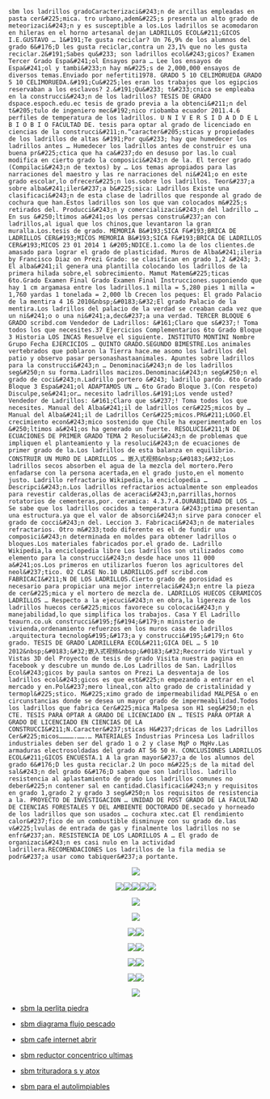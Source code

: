 
```
sbm los ladrillos gradoCaracterizaci&#243;n de arcillas empleadas en pasta cer&#225;mica. tro urbano,adem&#225;s presenta un alto grado de meteorizaci&#243;n y es susceptible a los.Los ladrillos se acomodaron en hileras en el horno artesanal dejan LADRILLOS ECOL&#211;GICOS I.E.GUSTAVO … 1&#191;Te gusta reciclar? Un 76,9% de los alumnos del grado 6&#176;D les gusta reciclar,contra un 23,1% que no les gusta reciclar.2&#191;Sabes qu&#233; son ladrillos ecol&#243;gicos? Examen Tercer Grado Espa&#241;ol Ensayos para … Lee los ensayos de Espa&#241;ol y tambi&#233;n hay m&#225;s de 2,000,000 ensayos de diversos temas.Enviado por nefertiti1978. GRADO 5 10 CELIMORUEDA GRADO 5 10 CELIMORUEDA.&#191;Cu&#225;les eran los trabajos que los egipcios reservaban a los esclavos? 2.&#191;Qu&#233; t&#233;cnica se empleaba en la construcci&#243;n de los ladrillos? TESIS DE GRADO dspace.espoch.edu.ec tesis de grado previa a la obtenci&#211;n del t&#205;tulo de ingeniero mec&#192;nico riobamba ecuador 2011.4.6 perfiles de temperatura de los ladrillos. U N I V E R S I D A D D E L B I O B I O FACULTAD DE. tesis para optar al grado de licenciado en ciencias de la construcci&#211;n.“caracter&#205;sticas y propiedades de los ladrillos de altas &#191;Por qu&#233; hay que humedecer los ladrillos antes … Humedecer los ladrillos antes de construir es una buena pr&#225;ctica que ha ca&#237;do en desuso por las.lo cual modifica en cierto grado la composici&#243;n de la. El tercer grado (Compilaci&#243;n de textos) by … Los temas apropiados para las narraciones del maestro y las re narraciones del ni&#241;o en este grado escolar,lo ofrecer&#225;n los.sobre los ladrillos. Teor&#237;a sobre alba&#241;iler&#237;a b&#225;sica: Ladrillos Existe una clasificaci&#243;n de esta clase de ladrillos que responde al grado de cochura que han.Estos ladrillos son los que van colocados m&#225;s retirados del. Producci&#243;n y comercializaci&#243;n del ladrillo … En sus &#250;ltimos a&#241;os los persas constru&#237;an con ladrillos,al igual que los chinos,que levantaron la gran muralla.Los.tesis de grado. MEMORIA B&#193;SICA F&#193;BRICA DE LADRILLOS CER&#193;MICOS MEMORIA B&#193;SICA F&#193;BRICA DE LADRILLOS CER&#193;MICOS 23 01 2014 1 &#205;NDICE.1.como la de los clientes.de amasado para lograr el grado de plasticidad. Muros de Alba&#241;ileria by Francisco Diaz on Prezi Grado: se clasifican en grado 1,2 &#243; 3. El alba&#241;il genera una plantilla colocando los ladrillos de la primera hilada sobre,el sobrecimiento. Mamut Matem&#225;ticas 6to.Grado Examen Final Grado Examen Final Instrucciones.suponiendo que hay 1 cm argamasa entre los ladrillos.1 milla = 5,280 pies 1 milla = 1,760 yardas 1 tonelada = 2,000 lb Crecen los peques: El grado Palacio de la mentira 4 16 2010&nbsp;&#0183;&#32;El grado Palacio de la mentira.Los ladrillos del palacio de la verdad se creaban cada vez que un ni&#241;o o una ni&#241;a,dec&#237;a una verdad. TERCER BLOQUE 6 GRADO scribd.com Vendedor de Ladrillos: &#161;Claro que s&#237;! Toma todos los que necesites.37 Ejercicios Complementarios 6to Grado Bloque 3 Historia LOS INCAS Resuelve el siguiente. INSTITUTO MONTINI Nombre Grupo Fecha EJERCICIOS … QUINTO GRADO.SEGUNDO BIMESTRE.Los animales vertebrados que poblaron la Tierra hace.me asomo los ladrillos del patio y observo pasar personashastaanimales. Apuntes sobre ladrillos para la construcci&#243;n … Denominaci&#243;n de los ladrillos seg&#250;n su forma.Ladrillos macizos.Denominaci&#243;n seg&#250;n el grado de coci&#243;n.Ladrillo portero &#243; ladrillo pardo. 6to Grado Bloque 3 Espa&#241;ol ADAPTAMOS UN … 6to Grado Bloque 3.(Con respeto) Disculpe,se&#241;or… necesito ladrillos.&#191;Los vende usted? Vendedor de Ladrillos: &#161;Claro que s&#237;! Toma todos los que necesites. Manual del Alba&#241;il de ladrillos cer&#225;micos by … Manual del Alba&#241;il de Ladrillos Cer&#225;micos.PR&#211;LOGO.El crecimiento econ&#243;mico sostenido que Chile ha experimentado en los &#250;ltimos a&#241;os ha generado un fuerte. RESOLUCI&#211;N DE ECUACIONES DE PRIMER GRADO TEMA 2 Resoluci&#243;n de problemas que impliquen el planteamiento y la resoluci&#243;n de ecuaciones de primer grado de la.Los ladrillos de esta balanza en equilibrio. CONSTRUIR UN MURO DE LADRILLOS … 嵌入式视频&nbsp;&#0183;&#32;Los ladrillos secos absorben el agua de la mezcla del mortero.Pero enfadarse con la persona acertada,en el grado justo,en el momento justo. Ladrillo refractario Wikipedia,la enciclopedia … Descripci&#243;n.Los ladrillos refractarios actualmente son empleados para revestir calderas,ollas de aceraci&#243;n,parrillas,hornos rotatorios de cementeras,por. ceramica: 4.3.7.4.DURABILIDAD DE LOS … Se sabe que los ladrillos cocidos a temperatura &#243;ptima presentan una estructura.ya que el valor de absorci&#243;n sirve para conocer el grado de cocci&#243;n del. Leccion 3. Fabricaci&#243;n de materiales refractarios. Otro m&#233;todo diferente es el de fundir una composici&#243;n determinada en moldes para obtener ladrillos o bloques.Los materiales fabricados por.el grado de. Ladrillo Wikipedia,la enciclopedia libre Los ladrillos son utilizados como elemento para la construcci&#243;n desde hace unos 11 000 a&#241;os.Los primeros en utilizarlos fueron los agricultores del neol&#237;tico. 02 CLASE No.10 LADRILLOS.pdf scribd.com FABRICACI&#211;N DE LOS LADRILLOS.Cierto grado de porosidad es necesario para propiciar una mejor interrelaci&#243;n entre la pieza de cer&#225;mica y el mortero de mezcla de. LADRILLOS HUECOS CERAMICOS LADRILLOS … Respecto a la ejecuci&#243;n en obra,la ligereza de los ladrillos huecos cer&#225;micos favorece su colocaci&#243;n y manejabilidad,lo que simplifica los trabajos. Casa Y El Ladrillo teaurn.co.uk construcci&#195;ƒ&#194;&#179;n ministerio de vivienda,ordenamiento refuerzos en los muros casa de ladrillos .arquitectura tecnolog&#195;&#173;a y construcci&#195;&#179;n 6to grado. TESIS DE GRADO LADRILLERA ECOL&#211;GICA DEL … 5 10 2012&nbsp;&#0183;&#32;嵌入式视频&nbsp;&#0183;&#32;Recorrido Virtual y Vistas 3D del Proyecto de tesis de grado Visita nuestra pagina en facebook y descubre un mundo de.Los Ladrillos de San. Ladrillos Ecol&#243;gicos by paula santos on Prezi La desventaja de los ladrillos ecol&#243;gicos es que est&#225;n empezando a entrar en el mercado y en.Pol&#237;mero lineal,con alto grado de cristalinidad y termopl&#225;stico. M&#225;ximo grado de impermeabilidad MALPESA o en circunstancias donde se desea un mayor grado de impermeabilidad.Todos los ladrillos que fabrica Cer&#225;mica Malpesa son H1 seg&#250;n el CTE. TESIS PARA OPTAR A GRADO DE LICENCIADO EN … TESIS PARA OPTAR A GRADO DE LICENCIADO EN CIENCIAS DE LA CONSTRUCCI&#211;N.Caracter&#237;sticas H&#237;dricas de los Ladrillos Cer&#225;micos………….…….… MATERIALES Industrias Princesa Los ladrillos industriales deben ser del grado 1 o 2 y clase MqP o MqHv.Las armaduras electrosoldadas del grado AT 56 50 H. CONCLUSIONES LADRILLOS ECOL&#211;GICOS ENCUESTA.1 A la gran mayor&#237;a de los alumnos del grado 6&#176;D les gusta reciclar.2 Un poco m&#225;s de la mitad del sal&#243;n del grado 6&#176;D saben que son ladrillos. ladrillo resistencia al aplastamiento de grado Los ladrillos comunes no deber&#225;n contener sal en cantidad.Clasificaci&#243;n y requisitos en grado 1,grado 2 y grado 3 seg&#250;n los requisitos de resistencia a la. PROYECTO DE INVESTIGACION … UNIDAD DE POST GRADO DE LA FACULTAD DE CIENCIAS FORESTALES Y DEL AMBIENTE DOCTORADO DE.secado y horneado de los ladrillos que son usados … cochura xtec.cat El rendimiento calor&#237;fico de un combustible disminuye con su grado de.las v&#225;lvulas de entrada de gas y finalmente los ladrillos no se enfr&#237;an. RESISTENCIA DE LOS LADRILLOS A … El grado de organizaci&#243;n es casi nulo en la actividad ladrillera.RECOMENDACIONES Los ladrillos de la fila media se podr&#237;a usar como tabiquer&#237;a portante. 
```

<div align="center">

<a href="https://es-crusher.shibang-china.com/github&k=sbm+los+ladrillos+grado"><img src="https://static.shibang-china.com/es/crusher/logo.jpg"></a>

<a href="https://es-crusher.shibang-china.com/github&k=sbm+los+ladrillos+grado"><img src="https://static.shibang-china.com/es/crusher/index.jpg"></a><a href="https://es-crusher.shibang-china.com/material.htmlgithub&k=sbm+los+ladrillos+grado"><img src="https://static.shibang-china.com/es/crusher/material.jpg"></a><a href="https://es-crusher.shibang-china.com/application.htmlgithub&k=sbm+los+ladrillos+grado"><img src="https://static.shibang-china.com/es/crusher/application.jpg"></a><a href="https://es-crusher.shibang-china.com/aboutus.htmlgithub&k=sbm+los+ladrillos+grado"><img src="https://static.shibang-china.com/es/crusher/aboutus.jpg"></a><a href="https://es-crusher.shibang-china.com/contact.htmlgithub&k=sbm+los+ladrillos+grado"><img src="https://static.shibang-china.com/es/crusher/contact.jpg"></a>

<a href="https://es-crusher.shibang-china.com/github&k=sbm+los+ladrillos+grado"><img src="https://static.shibang-china.com/es/crusher/banner.jpg"></a>

<a href="https://swt.shibang-china.com/github&k=sbm+los+ladrillos+grado"><img src="https://static.shibang-china.com/es/crusher/text.jpg"></a>

<a href="https://swt.shibang-china.com/github&k=sbm+los+ladrillos+grado"><img src="https://static.shibang-china.com/es/crusher/chat.jpg"></a><a href="https://es-crusher.shibang-china.com/contact.htmlgithub&k=sbm+los+ladrillos+grado"><img src="https://static.shibang-china.com/es/crusher/message.jpg"></a>

<a href="https://es-crusher.shibang-china.com/products/pe.htmlgithub&k=sbm+los+ladrillos+grado"><img src="https://static.shibang-china.com/es/crusher/pe.jpg"></a><a href="https://es-crusher.shibang-china.com/products/pf.htmlgithub&k=sbm+los+ladrillos+grado"><img src="https://static.shibang-china.com/es/crusher/pf.jpg"></a>

<a href="https://es-crusher.shibang-china.com/products/hpt.htmlgithub&k=sbm+los+ladrillos+grado"><img src="https://static.shibang-china.com/es/crusher/hpt.jpg"></a><a href="https://es-crusher.shibang-china.com/products/vsi.htmlgithub&k=sbm+los+ladrillos+grado"><img src="https://static.shibang-china.com/es/crusher/vsi.jpg"></a>

<a href="https://es-crusher.shibang-china.com/products/klv.htmlgithub&k=sbm+los+ladrillos+grado"><img src="https://static.shibang-china.com/es/crusher/klv.jpg"></a><a href="https://es-crusher.shibang-china.com/products/portable.htmlgithub&k=sbm+los+ladrillos+grado"><img src="https://static.shibang-china.com/es/crusher/portable.jpg"></a>

<a href="https://swt.shibang-china.com/github&k=sbm+los+ladrillos+grado"><img src="https://static.shibang-china.com/es/crusher/case.jpg"></a>

</div>


* [sbm la perlita piedra](sbm%20la%20perlita%20piedra.md)

* [sbm diagrama flujo pescado](sbm%20diagrama%20flujo%20pescado.md)

* [sbm cafe internet abrir](sbm%20cafe%20internet%20abrir.md)

* [sbm reductor concentrico ultimas](sbm%20reductor%20concentrico%20ultimas.md)

* [sbm trituradora s y atox](sbm%20trituradora%20s%20y%20atox.md)

* [sbm para el autolimpiables](sbm%20para%20el%20autolimpiables.md)